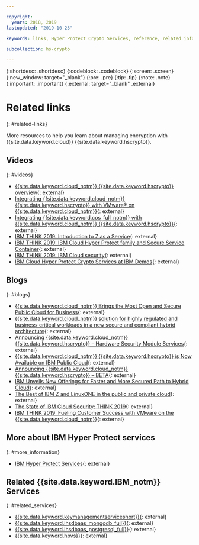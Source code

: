 ```yaml
---

copyright:
  years: 2018, 2019
lastupdated: "2019-10-23"

keywords: links, Hyper Protect Crypto Services, reference, related information, related topics, related links, blogs, videos

subcollection: hs-crypto

---
```


{:shortdesc: .shortdesc}
{:codeblock: .codeblock}
{:screen: .screen}
{:new_window: target="_blank"}
{:pre: .pre}
{:tip: .tip}
{:note: .note}
{:important: .important}
{:external: target="_blank" .external}

# Related links
{: #related-links}

More resources to help you learn about managing encryption with {{site.data.keyword.cloud}} {{site.data.keyword.hscrypto}}.

## Videos
{: #videos}

- [{{site.data.keyword.cloud_notm}} {{site.data.keyword.hscrypto}} overview](https://youtu.be/0LiltyNMwgo){: external}
- [Integrating {{site.data.keyword.cloud_notm}} {{site.data.keyword.hscrypto}} with VMware&reg; on {{site.data.keyword.cloud_notm}}](https://youtu.be/huQ5wUfrW4c){: external}
- [Integrating {{site.data.keyword.cos_full_notm}} with {{site.data.keyword.cloud_notm}} {{site.data.keyword.hscrypto}}](https://www.youtube.com/watch?v=e_4RO7r_t8M&feature=youtu.be){: external}
- [IBM THINK 2019: Introduction to Z as a Service](https://www.ibm.com/events/think/watch/replay/120157283/){: external}
- [IBM THINK 2019: IBM Cloud Hyper Protect family and Secure Service Container](https://www.ibm.com/events/think/watch/replay/120171746/){: external}
- [IBM THINK 2019: IBM Cloud security](https://www.ibm.com/events/think/watch/replay/120118486/){: external}
- [IBM Cloud Hyper Protect Crypto Services at IBM Demos](https://www.ibm.com/demos/collection/IBM-Cloud-Hyper-Protect-Crypto-Services/?lc=null){: external}

## Blogs
{: #blogs}

- [{{site.data.keyword.cloud_notm}} Brings the Most Open and Secure Public Cloud for Business](https://www.ibm.com/cloud/blog/announcing-new-public-cloud-capabilities){: external}
- [{{site.data.keyword.cloud_notm}} solution for highly regulated and business-critical workloads in a new secure and compliant hybrid architecture](https://www.hytrust.com/blog/hytrust-ibm-cloud-secure-and-compliant-hybrid-architecture/){: external}
- [Announcing {{site.data.keyword.cloud_notm}} {{site.data.keyword.hscrypto}} – Hardware Security Module Services](https://www.ibm.com/cloud/blog/announcing-ibm-cloud-hyper-protect-crypto-services-hardware-security-module-services){: external}
- [{{site.data.keyword.cloud_notm}} {{site.data.keyword.hscrypto}} is Now Available on IBM Public Cloud](https://www.ibm.com/blogs/cloud-archive/2019/03/ibm-cloud-hyper-protect-crypto-services-is-now-available-on-ibm-public-cloud/){: external}
- [Announcing {{site.data.keyword.cloud_notm}} {{site.data.keyword.hscrypto}} – BETA](https://www.ibm.com/cloud/blog/announcements/announcing-ibm-cloud-hyper-protect-crypto-services-beta){: external}
- [IBM Unveils New Offerings for Faster and More Secured Path to Hybrid Cloud](https://newsroom.ibm.com/2019-02-12-IBM-Unveils-New-Offerings-for-Faster-and-More-Secured-Path-to-Hybrid-Cloud){: external}
- [The Best of IBM Z and LinuxONE in the public and private cloud](https://www.ibm.com/blogs/systems/the-best-of-ibm-z-and-linuxone-in-the-public-and-private-cloud/){: external}
- [The State of IBM Cloud Security: THINK 2019](https://www.ibm.com/cloud/blog/cloud-security-right){: external}
- [IBM THINK 2019: Fueling Customer Success with VMware on the {{site.data.keyword.cloud_notm}}](https://www.ibm.com/cloud/blog/security-innovation-and-choice-for-vmware-on-ibm-cloud){: external}

## More about IBM Hyper Protect services
{: #more_information}

- [IBM Hyper Protect Services](https://www.ibm.com/cloud/hyper-protect-services){: external}

## Related {{site.data.keyword.IBM_notm}} Services
{: #related_services}

- [{{site.data.keyword.keymanagementserviceshort}}](/docs/key-protect){: external}
- [{{site.data.keyword.ihsdbaas_mongodb_full}}](/docs/hyper-protect-dbaas-for-mongodb){: external}
- [{{site.data.keyword.ihsdbaas_postgresql_full}}](/docs/hyper-protect-dbaas){: external}
- [{{site.data.keyword.hpvs}}](/docs/hp-virtual-servers){: external}
